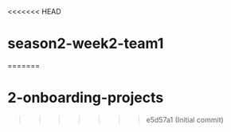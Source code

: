 <<<<<<< HEAD
# season2-week2-team1
=======
# 2-onboarding-projects
>>>>>>> e5d57a1 (Initial commit)
